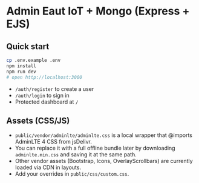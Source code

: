 # Admin Eaut IoT + Mongo (Express + EJS)

## Quick start

```bash
cp .env.example .env
npm install
npm run dev
# open http://localhost:3000
```

- `/auth/register` to create a user
- `/auth/login` to sign in
- Protected dashboard at `/`



## Assets (CSS/JS)
- `public/vendor/adminlte/adminlte.css` is a local wrapper that @imports AdminLTE 4 CSS from jsDelivr.
- You can replace it with a full offline bundle later by downloading `adminlte.min.css` and saving it at the same path.
- Other vendor assets (Bootstrap, Icons, OverlayScrollbars) are currently loaded via CDN in layouts.
- Add your overrides in `public/css/custom.css`.
